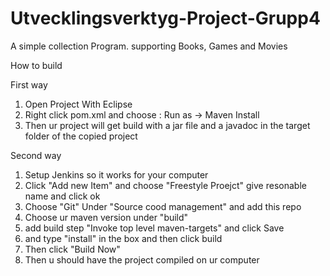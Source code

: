 # Utvecklingsverktyg-Project-Grupp4
 
A simple collection Program.
supporting Books, Games and Movies
 
How to build

First way
1. Open Project With Eclipse
2. Right click pom.xml and choose : Run as -> Maven Install
3. Then ur project will get build with a jar file and a javadoc in the target folder of the copied project

Second way
1. Setup Jenkins so it works for your computer
2. Click "Add new Item" and choose "Freestyle Proejct" give resonable name and click ok
3. Choose "Git" Under "Source cood management" and add this repo
4. Choose ur maven version under "build"
6. add build step "Invoke top level maven-targets" and click Save
7. and type "install" in the box and then click build
8. Then click "Build Now"
9. Then u should have the project compiled on ur computer
